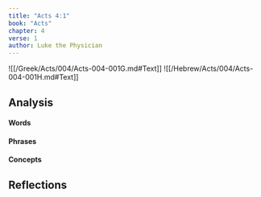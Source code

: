 ```yaml
---
title: "Acts 4:1"
book: "Acts"
chapter: 4
verse: 1
author: Luke the Physician
---
```

![[/Greek/Acts/004/Acts-004-001G.md#Text]]
![[/Hebrew/Acts/004/Acts-004-001H.md#Text]]

## Analysis

#### Words

#### Phrases

#### Concepts

## Reflections
